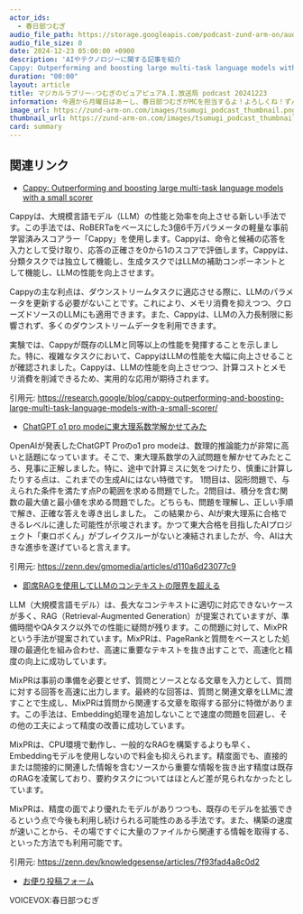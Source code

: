 ```yaml
---
actor_ids:
  - 春日部つむぎ
audio_file_path: https://storage.googleapis.com/podcast-zund-arm-on/audio/マジカルラブリー☆つむぎのピュアピュアA.I.放送局_podcast_20241223.mp3
audio_file_size: 0
date: 2024-12-23 05:00:00 +0900
description: 'AIやテクノロジーに関する記事を紹介  
Cappy: Outperforming and boosting large multi-task language models with a small scorer、ChatGPT o1 pro modeに東大理系数学解かせてみた、即席RAGを使用してLLMのコンテキストの限界を超える'
duration: "00:00"
layout: article
title: マジカルラブリー☆つむぎのピュアピュアA.I.放送局 podcast 20241223
information: 今週から月曜日はあーし、春日部つむぎがMCを担当するよ！よろしくね！ずんだもん先輩に負けないように頑張ってわかりやすくトレンドの記事を紹介していくよ！
image_url: https://zund-arm-on.com/images/tsumugi_podcast_thumbnail.png
thumbnail_url: https://zund-arm-on.com/images/tsumugi_podcast_thumbnail.png
card: summary
---
```


## 関連リンク


- [Cappy: Outperforming and boosting large multi-task language models with a small scorer](https://research.google/blog/cappy-outperforming-and-boosting-large-multi-task-language-models-with-a-small-scorer/)  


Cappyは、大規模言語モデル（LLM）の性能と効率を向上させる新しい手法です。この手法では、RoBERTaをベースにした3億6千万パラメータの軽量な事前学習済みスコアラー「Cappy」を使用します。Cappyは、命令と候補の応答を入力として受け取り、応答の正確さを0から1のスコアで評価します。Cappyは、分類タスクでは独立して機能し、生成タスクではLLMの補助コンポーネントとして機能し、LLMの性能を向上させます。

Cappyの主な利点は、ダウンストリームタスクに適応させる際に、LLMのパラメータを更新する必要がないことです。これにより、メモリ消費を抑えつつ、クローズドソースのLLMにも適用できます。また、Cappyは、LLMの入力長制限に影響されず、多くのダウンストリームデータを利用できます。

実験では、Cappyが既存のLLMと同等以上の性能を発揮することを示しました。特に、複雑なタスクにおいて、CappyはLLMの性能を大幅に向上させることが確認されました。Cappyは、LLMの性能を向上させつつ、計算コストとメモリ消費を削減できるため、実用的な応用が期待されます。


引用元: https://research.google/blog/cappy-outperforming-and-boosting-large-multi-task-language-models-with-a-small-scorer/


- [ChatGPT o1 pro modeに東大理系数学解かせてみた](https://zenn.dev/gmomedia/articles/d110a6d23077c9)  


OpenAIが発表したChatGPT Proのo1 pro modeは、数理的推論能力が非常に高いと話題になっています。そこで、東大理系数学の入試問題を解かせてみたところ、見事に正解しました。特に、途中で計算ミスに気をつけたり、慎重に計算したりする点は、これまでの生成AIにはない特徴です。
1問目は、図形問題で、与えられた条件を満たす点Pの範囲を求める問題でした。2問目は、積分を含む関数の最大値と最小値を求める問題でした。どちらも、問題を理解し、正しい手順で解き、正確な答えを導き出しました。
この結果から、AIが東大理系に合格できるレベルに達した可能性が示唆されます。かつて東大合格を目指したAIプロジェクト「東ロボくん」がブレイクスルーがないと凍結されましたが、今、AIは大きな進歩を遂げていると言えます。


引用元: https://zenn.dev/gmomedia/articles/d110a6d23077c9


- [即席RAGを使用してLLMのコンテキストの限界を超える](https://zenn.dev/knowledgesense/articles/7f93fad4a8c0d2)  


LLM（大規模言語モデル）は、長大なコンテキストに適切に対応できないケースが多く、RAG（Retrieval-Augmented Generation）が提案されていますが、準備時間やQAタスク以外での性能に疑問が残ります。この問題に対して、MixPRという手法が提案されています。MixPRは、PageRankと質問をベースとした処理の最適化を組み合わせ、高速に重要なテキストを抜き出すことで、高速化と精度の向上に成功しています。

MixPRは事前の準備を必要とせず、質問とソースとなる文章を入力として、質問に対する回答を高速に出力します。最終的な回答は、質問と関連文章をLLMに渡すことで生成し、MixPRは質問から関連する文章を取得する部分に特徴があります。この手法は、Embedding処理を追加しないことで速度の問題を回避し、その他の工夫によって精度の改善に成功しています。

MixPRは、CPU環境で動作し、一般的なRAGを構築するよりも早く、Embeddingモデルを使用しないので料金も抑えられます。精度面でも、直接的または間接的に関連した情報を含むソースから重要な情報を抜き出す精度は既存のRAGを凌駕しており、要約タスクについてはほとんど差が見られなかったとしています。

MixPRは、精度の面でより優れたモデルがありつつも、既存のモデルを拡張できるという点で今後も利用し続けられる可能性のある手法です。また、構築の速度が速いことから、その場ですぐに大量のファイルから関連する情報を取得する、といった方法でも利用可能です。

引用元: https://zenn.dev/knowledgesense/articles/7f93fad4a8c0d2



- [お便り投稿フォーム](https://forms.gle/ffg4JTfqdiqK62qf9)

VOICEVOX:春日部つむぎ
